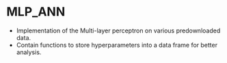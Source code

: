 # MLP_ANN
- Implementation of the Multi-layer perceptron on various predownloaded data.
- Contain functions to store hyperparameters into a data frame for better analysis.
